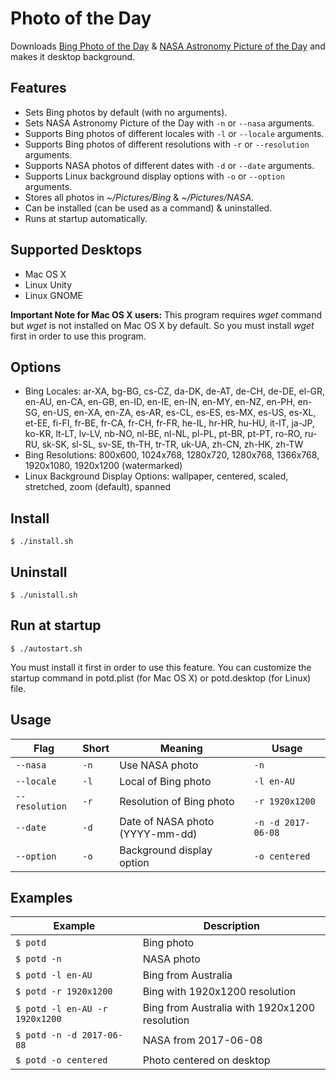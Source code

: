 # Photo of the Day

Downloads [Bing Photo of the Day](https://www.bing.com/gallery/) & [NASA Astronomy Picture of the Day](https://apod.nasa.gov/apod/astropix.html) and makes it desktop background.

## Features

- Sets Bing photos by default (with no arguments).
- Sets NASA Astronomy Picture of the Day with `-n` or `--nasa` arguments.
- Supports Bing photos of different locales with `-l` or `--locale` arguments.
- Supports Bing photos of different resolutions with `-r` or `--resolution` arguments.
- Supports NASA photos of different dates with `-d` or `--date` arguments.
- Supports Linux background display options with `-o` or `--option` arguments.
- Stores all photos in _~/Pictures/Bing_ & _~/Pictures/NASA_.
- Can be installed (can be used as a command) & uninstalled.
- Runs at startup automatically.

## Supported Desktops

- Mac OS X
- Linux Unity
- Linux GNOME

**Important Note for Mac OS X users:** This program requires _wget_ command but _wget_ is not installed on Mac OS X by default. So you must install _wget_ first in order to use this program.

## Options

- Bing Locales: ar-XA, bg-BG, cs-CZ, da-DK, de-AT, de-CH, de-DE, el-GR, en-AU, en-CA, en-GB, en-ID, en-IE, en-IN, en-MY, en-NZ, en-PH, en-SG, en-US, en-XA, en-ZA, es-AR, es-CL, es-ES, es-MX, es-US, es-XL, et-EE, fi-FI, fr-BE, fr-CA, fr-CH, fr-FR, he-IL, hr-HR, hu-HU, it-IT, ja-JP, ko-KR, lt-LT, lv-LV, nb-NO, nl-BE, nl-NL, pl-PL, pt-BR, pt-PT, ro-RO, ru-RU, sk-SK, sl-SL, sv-SE, th-TH, tr-TR, uk-UA, zh-CN, zh-HK, zh-TW
- Bing Resolutions: 800x600, 1024x768, 1280x720, 1280x768, 1366x768, 1920x1080, 1920x1200 (watermarked)
- Linux Background Display Options: wallpaper, centered, scaled, stretched, zoom (default), spanned

## Install

```
$ ./install.sh
```

## Uninstall

```
$ ./unistall.sh
```

## Run at startup

```
$ ./autostart.sh
```

You must install it first in order to use this feature. You can customize the startup command in potd.plist (for Mac OS X) or potd.desktop (for Linux) file.

## Usage

Flag           | Short | Meaning                         | Usage
-------------- | ----- | ------------------------------- | ------------------
`--nasa`       | `-n`  | Use NASA photo                  | `-n`
`--locale`     | `-l`  | Local of Bing photo             | `-l en-AU`
`--resolution` | `-r`  | Resolution of Bing photo        | `-r 1920x1200`
`--date`       | `-d`  | Date of NASA photo (YYYY-mm-dd) | `-n -d 2017-06-08`
`--option`     | `-o`  | Background display option       | `-o centered`

## Examples

Example                        | Description
------------------------------ | ---------------------------------------------
`$ potd`                       | Bing photo
`$ potd -n`                    | NASA photo
`$ potd -l en-AU`              | Bing from Australia
`$ potd -r 1920x1200`          | Bing with 1920x1200 resolution
`$ potd -l en-AU -r 1920x1200` | Bing from Australia with 1920x1200 resolution
`$ potd -n -d 2017-06-08`      | NASA from 2017-06-08
`$ potd -o centered`           | Photo centered on desktop
